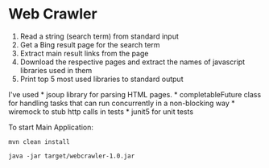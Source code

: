 Web Crawler
===========

1. Read a string (search term) from standard input
2. Get a Bing result page for the search term
3. Extract main result links from the page
4. Download the respective pages and extract the names of javascript libraries used in them
5. Print top 5 most used libraries to standard output

I've used 
    * jsoup library for parsing HTML pages.
    * completableFuture class for handling tasks that can run concurrently in a non-blocking way
    * wiremock to stub http calls in tests
    * junit5 for unit tests
    
To start Main Application:

```
mvn clean install

java -jar target/webcrawler-1.0.jar

```



